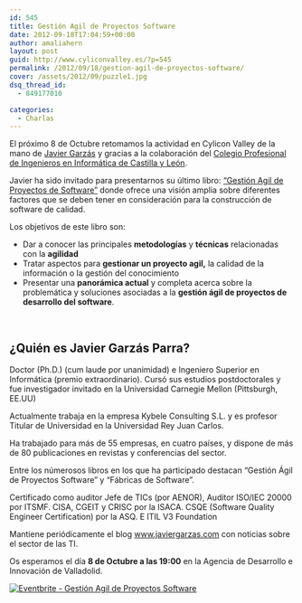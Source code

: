 ```yaml
---
id: 545
title: Gestión Agil de Proyectos Software
date: 2012-09-18T17:04:59+00:00
author: amaliahern
layout: post
guid: http://www.cyliconvalley.es/?p=545
permalink: /2012/09/18/gestion-agil-de-proyectos-software/
cover: /assets/2012/09/puzzle1.jpg
dsq_thread_id:
  - 849177010

categories:
  - Charlas
---
```

El próximo 8 de Octubre retomamos la actividad en Cylicon Valley de la mano de <a href="https://twitter.com/jgarzas" target="_blank" rel="nofollow">Javier Garzás</a> y gracias a la colaboración del <a href="http://www.cpiicyl.org/" target="_blank" rel="nofollow">Colegio Profesional de Ingenieros en Informática de Castilla y León</a>.

Javier ha sido invitado para presentarnos su último libro: <a href="http://www.javiergarzas.com/" target="_blank" rel="nofollow">&#8220;Gestión Agil de Proyectos de Software&#8221;</a> donde ofrece una visión amplia sobre diferentes factores que se deben tener en consideración para la construcción de software de calidad.

Los objetivos de este libro son:

  * Dar a conocer las principales **metodologías** y **técnicas** relacionadas con la **agilidad**
  * Tratar aspectos para **gestionar un proyecto agil,** la calidad de la información o la gestión del conocimiento
  * Presentar una **panorámica actual** y completa acerca sobre la problemática y soluciones asociadas a la **gestión ágil de proyectos de desarrollo del software**.

&nbsp;

<div>
  <h2>
    ¿Quién es Javier Garzás Parra?
  </h2>
</div>

<div>
  <p>
    Doctor (Ph.D.) (cum laude por unanimidad) e Ingeniero Superior en Informática (premio extraordinario). Cursó sus estudios postdoctorales y fue investigador invitado en la Universidad Carnegie Mellon (Pittsburgh, EE.UU)
  </p>
  
  <p>
    Actualmente trabaja en la empresa Kybele Consulting S.L. y es profesor Titular de Universidad en la Universidad Rey Juan Carlos.
  </p>
  
  <p>
    Ha trabajado para más de 55 empresas, en cuatro países, y dispone de más de 80 publicaciones en revistas y conferencias del sector.
  </p>
  
  <p>
    Entre los númerosos libros en los que ha participado destacan &#8220;Gestión Ágil de Proyectos Software&#8221; y &#8220;Fábricas de Software&#8221;.
  </p>
  
  <p>
    Certificado como auditor Jefe de TICs (por AENOR), Auditor ISO/IEC 20000 por ITSMF. CISA, CGEIT y CRISC por la ISACA. CSQE (Software Quality Engineer Certification) por la ASQ. E ITIL V3 Foundation
  </p>
  
  <p>
    Mantiene periódicamente el blog <a href="http://www.javiergarzas.com/" rel="nofollow">www.javiergarzas.com</a> con noticias sobre el sector de las TI.
  </p>
</div>

<div>
  <p>
    Os esperamos el día <strong>8 de Octubre a las 19:00</strong> en la Agencia de Desarrollo e Innovación de Valladolid.
  </p>
  
  <p>
    <a href="http://www.eventbrite.com/event/3724377714?ref=ebtnebregn" target="_blank" rel="nofollow"><img src="http://www.eventbrite.com/custombutton?eid=3724377714" alt="Eventbrite - Gestión Agil de Proyectos Software" /></a> </div>